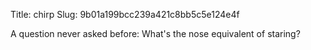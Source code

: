 Title: chirp
Slug: 9b01a199bcc239a421c8bb5c5e124e4f

A question never asked before: What's the nose equivalent of staring?
